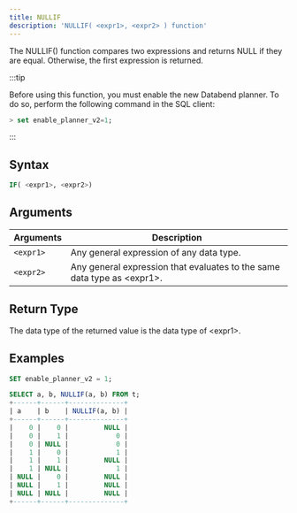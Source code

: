 ```yaml
---
title: NULLIF
description: 'NULLIF( <expr1>, <expr2> ) function'
---
```


The NULLIF() function compares two expressions and returns NULL if they are equal. Otherwise, the first expression is returned.

:::tip

Before using this function, you must enable the new Databend planner. To do so, perform the following command in the SQL client:

```sql
> set enable_planner_v2=1;
```
:::

## Syntax

```sql
IF( <expr1>, <expr2>)
```

## Arguments

| Arguments   | Description |
| ----------- | ----------- |
| `<expr1>` | Any general expression of any data type. |
| `<expr2>` | Any general expression that evaluates to the same data type as \<expr1\>. |

## Return Type

The data type of the returned value is the data type of \<expr1\>.

## Examples

```sql
SET enable_planner_v2 = 1;

SELECT a, b, NULLIF(a, b) FROM t;
+------+------+--------------+
| a    | b    | NULLIF(a, b) |
+------+------+--------------+
|    0 |    0 |         NULL |
|    0 |    1 |            0 |
|    0 | NULL |            0 |
|    1 |    0 |            1 |
|    1 |    1 |         NULL |
|    1 | NULL |            1 |
| NULL |    0 |         NULL |
| NULL |    1 |         NULL |
| NULL | NULL |         NULL |
+------+------+--------------+
```
